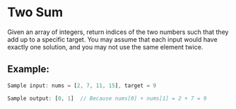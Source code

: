 # Two Sum

Given an array of integers, return indices of the two numbers such that they add up to a specific target.
You may assume that each input would have exactly one solution, and you may not use the same element twice.

## **Example:**

```javascript
Sample input: nums = [2, 7, 11, 15], target = 9

Sample output: [0, 1]  // Because nums[0] + nums[1] = 2 + 7 = 9
```

